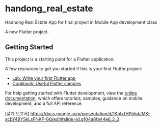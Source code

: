 # handong_real_estate

Hadnong Real Estate App for final project in Mobile App development class

A new Flutter project.

## Getting Started

This project is a starting point for a Flutter application.

A few resources to get you started if this is your first Flutter project:

- [Lab: Write your first Flutter app](https://docs.flutter.dev/get-started/codelab)
- [Cookbook: Useful Flutter samples](https://docs.flutter.dev/cookbook)

For help getting started with Flutter development, view the
[online documentation](https://docs.flutter.dev/), which offers tutorials,
samples, guidance on mobile development, and a full API reference.


[설계 보고서]
https://docs.google.com/presentation/d/1KhtxfHPb5dJMK-scbY48YSkLsFNKF-6Q/edit#slide=id.g104a8fa44e6_3_0
